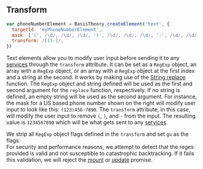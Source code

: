 ## Transform

```jsx
var phoneNumberElement = BasisTheory.createElement('text', {
  targetId: 'myPhoneNumberElement',
  mask: ['(', /\d/, /\d/, /\d/, ')', /\d/, /\d/, /\d/, '-', /\d/, /\d/, /\d/, /\d/],
  transform: /[()-]/,
})
```

Text elements allow you to modify user input before sending it to any [services](#elements-services) through the
`transform` attribute. It can be set as a `RegExp` object, an array with a `RegExp` object, or an array with a `RegExp`
object at the first index and a string at the second. It works by making use of the [String replace](https://developer.mozilla.org/en-US/docs/Web/JavaScript/Reference/Global_Objects/String/replace)
function. The `RegExp` object and string defined will be used as the first and second argument for the `replace` function,
respectively. If no string is defined, an empty string will be used as the second argument. For instance, the mask for a
US based phone number shown on the right will modify user input to look like this: `(123)456-7890`. The `transform`
attribute, in this case, will modify the user input to remove `(`, `)`, and `-` from the input. The resulting value is
`1234567890` which will be what gets sent to any [services](#elements-services).

<aside class="notice">
  <span>We strip all <code>RegExp</code> object flags defined in the <code>transform</code> and set <code>gu</code> as the flags.</span>
</aside>

<aside class="warning">
  <span>For security and performance reasons, we attempt to detect that the regex provided is valid and not susceptible to catastrophic backtracking. If it fails this validation, we will reject the <a href="#elements-instance-mount-element">mount</a> or <a href="#elements-instance-update-element">update</a> promise.</span>
</aside>
